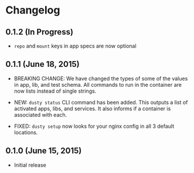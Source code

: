 # Changelog

## 0.1.2 (In Progress)
  * `repo` and `mount` keys in app specs are now optional

## 0.1.1 (June 18, 2015)
  * BREAKING CHANGE: We have changed the types of some of the values in app, lib, and test schema.  All commands to run in the container are now lists instead of single strings.

  * NEW: `dusty status` CLI command has been added.  This outputs a list of activated apps, libs, and services. It also informs if a container is associated with each.

  * FIXED: `dusty setup` now looks for your nginx config in all 3 default locations.


## 0.1.0 (June 15, 2015)
  * Initial release
